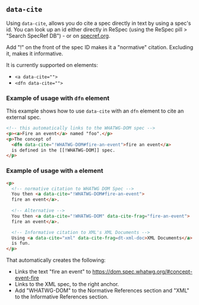 ## `data-cite`
Using `data-cite`, allows you do cite a spec directly in text by using a spec's id. You can look up an id either directly in ReSpec (using the ReSpec pill > "Search SpecRef DB") - or on [specref.org](http://www.specref.org/).   

Add "!" on the front of the spec ID makes it a "normative" citation. Excluding it, makes it informative.

It is currently supported on elements: 

  * `<a data-cite="">`
  * `<dfn data-cite="">`

### Example of usage with `dfn` element
This example shows how to use `data-cite` with an `dfn` element to cite an external spec.
 
```HTML
<!-- this automatically links to the WHATWG-DOM spec -->
<p><a>Fire an event</a> named "foo".</p> 
<p>The concept of 
  <dfn data-cite="!WHATWG-DOM#fire-an-event">fire an event</a>
  is defined in the [[!WHATWG-DOM]] spec.
</p>
```

### Example of usage with `a` element
```HTML
<p>
  <!-- normative citation to WHATWG DOM Spec --> 
  You then <a data-cite="!WHATWG-DOM#fire-an-event">
  fire an event</a>.
  
  <!-- Alternative -->
  You then <a data-cite="!WHATWG-DOM" data-cite-frag="fire-an-event">
  fire an event</a>.

  <!-- Informative citation to XML's XML Documents --> 
  Using <a data-cite="xml" data-cite-frag=dt-xml-doc>XML Documents</a>
  is fun.
</p>
``` 

That automatically creates the following:

 * Links the text "fire an event" to https://dom.spec.whatwg.org/#concept-event-fire
 * Links to the XML spec, to the right anchor.
 * Add "WHATWG-DOM" to the Normative References section and "XML" to the Informative References section. 

